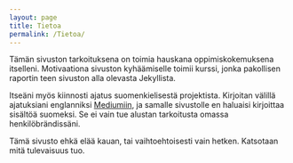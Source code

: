 ```yaml
---
layout: page
title: Tietoa
permalink: /Tietoa/
---
```


Tämän sivuston tarkoituksena on toimia hauskana oppimiskokemuksena itselleni. Motivaationa sivuston kyhäämiselle toimii kurssi, jonka pakollisen raportin teen sivuston alla olevasta Jekyllista.

Itseäni myös kiinnosti ajatus suomenkielisestä projektista. Kirjoitan välillä ajatuksiani englanniksi [Mediumiin](https://medium.com/@jonimettala), ja samalle sivustolle en haluaisi kirjoittaa sisältöä suomeksi. Se ei vain tue alustan tarkoitusta omassa henkilöbrändissäni.

Tämä sivusto ehkä elää kauan, tai vaihtoehtoisesti vain hetken. Katsotaan mitä tulevaisuus tuo.
